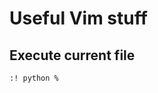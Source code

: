 Useful Vim stuff
================

Execute current file
---------------------

```
:! python %
```


